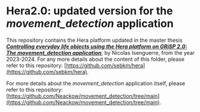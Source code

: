 # Hera2.0: updated version for the _movement_detection_ application

This repository contains the Hera platform updated in the master thesis [**_Controlling everyday life objects using the Hera platform on GRiSP 2.0: The movement_detection application_**](https://github.com/Neackow/movement_detection/blob/main/ISENGUERRE_50041800_2024.pdf), by Nicolas Isenguerre, from the year 2023-2024. For any more details about the content of this folder, please refer to this repository: [https://github.com/sebkm/hera](https://github.com/sebkm/hera).

For more details about the _movement_detection_ application itself, please refer to this repository: [https://github.com/Neackow/movement_detection/tree/main](https://github.com/Neackow/movement_detection/tree/main).
